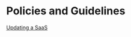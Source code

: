 Policies and Guidelines
=======================

[Updating a SaaS](https://github.com/eleven41/policies-and-guidelines/blob/master/updating-a-saas.md)
